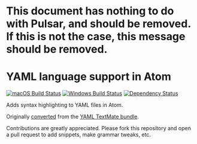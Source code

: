 # This document has nothing to do with Pulsar, and should be removed. If this is not the case, this message should be removed.

# YAML language support in Atom
[![macOS Build Status](https://travis-ci.org/atom/language-yaml.svg?branch=master)](https://travis-ci.org/atom/language-yaml)
[![Windows Build Status](https://ci.appveyor.com/api/projects/status/eaa4ql7kipgphc2n/branch/master?svg=true)](https://ci.appveyor.com/project/Atom/language-yaml/branch/master)
[![Dependency Status](https://david-dm.org/atom/language-yaml.svg)](https://david-dm.org/atom/language-yaml)

Adds syntax highlighting to YAML files in Atom.

Originally [converted](http://flight-manual.atom.io/hacking-atom/sections/converting-from-textmate) from the [YAML TextMate bundle](https://github.com/textmate/yaml.tmbundle).

Contributions are greatly appreciated. Please fork this repository and open a pull request to add snippets, make grammar tweaks, etc.
